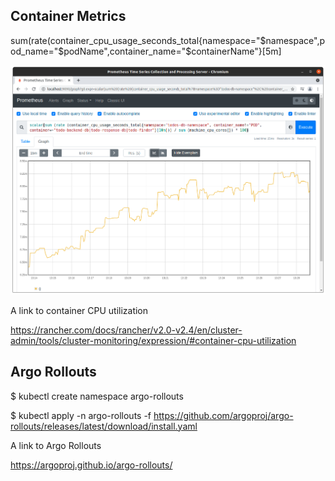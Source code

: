 ## Container Metrics

sum(rate(container_cpu_usage_seconds_total{namespace="$namespace",pod_name="$podName",container_name="$containerName"}[5m]

![alt text](https://github.com/jylhakos/DevOpsWithKubernetes/blob/main/4/4.04/4.04.png?raw=true)

A link to container CPU utilization

https://rancher.com/docs/rancher/v2.0-v2.4/en/cluster-admin/tools/cluster-monitoring/expression/#container-cpu-utilization

## Argo Rollouts

$ kubectl create namespace argo-rollouts

$ kubectl apply -n argo-rollouts -f https://github.com/argoproj/argo-rollouts/releases/latest/download/install.yaml

A link to Argo Rollouts

https://argoproj.github.io/argo-rollouts/


